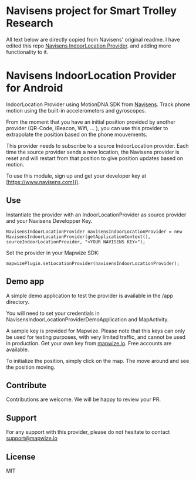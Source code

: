 # Navisens project for Smart Trolley Research
All text below are directly copied from Navisens' original readme. 
I have edited this repo [Navisens IndoorLocation Provider](https://github.com/IndoorLocation/navisens-indoor-location-provider-android). and adding more functionality to it.

# Navisens IndoorLocation Provider for Android

IndoorLocation Provider using MotionDNA SDK from [Navisens](https://www.navisens.com). Track phone motion using the built-in accelerometers and gyroscopes.

From the moment that you have an initial position provided by another provider (QR-Code, iBeacon, Wifi, ... ), you can use this provider to extrapolate the position based on the phone mouvements.

This provider needs to subscribe to a source IndoorLocation provider. Each time the source provider sends a new location, the Navisens provider is reset and will restart from that position to give position updates based on motion.

To use this module, sign up and get your developer key at [https://www.navisens.com]().

## Use

Instantiate the provider with an IndoorLocationProvider as source provider and your Navisens Developper Key.
```
NavisensIndoorLocationProvider navisensIndoorLocationProvider = new NavisensIndoorLocationProvider(getApplicationContext(), sourceIndoorLocationProvider, "<YOUR NAVISENS KEY>");
```

Set the provider in your Mapwize SDK:
```
mapwizePlugin.setLocationProvider(navisensIndoorLocationProvider);     
```

## Demo app

A simple demo application to test the provider is available in the /app directory.

You will need to set your credentials in NavisensIndoorLocationProviderDemoApplication and MapActivity.

A sample key is provided for Mapwize. Please note that this keys can only be used for testing purposes, with very limited traffic, and cannot be used in production. Get your own key from [mapwize.io](https://www.mapwize.io). Free accounts are available.

To initialize the position, simply click on the map. The move around and see the position moving.

## Contribute

Contributions are welcome. We will be happy to review your PR.

## Support

For any support with this provider, please do not hesitate to contact [support@mapwize.io](mailto:support@mapwize.io)

## License

MIT
